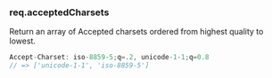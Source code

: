 <h3 id='req.acceptedCharsets'>req.acceptedCharsets</h3>

Return an array of Accepted charsets ordered from highest quality to lowest.

~~~js
Accept-Charset: iso-8859-5;q=.2, unicode-1-1;q=0.8
// => ['unicode-1-1', 'iso-8859-5']
~~~
